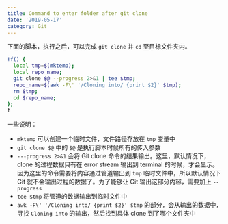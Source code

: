 ```yaml
---
title: Command to enter folder after git clone
date: '2019-05-17'
category: Git
---
```


下面的脚本，执行之后，可以完成 `git clone` 并 `cd` 至目标文件夹内。

```bash
!f() {
  local tmp=$(mktemp);
  local repo_name;
  git clone $@ --progress 2>&1 | tee $tmp;
  repo_name=$(awk -F\' '/Cloning into/ {print $2}' $tmp);
  rm $tmp;
  cd $repo_name;
};
f
```

一些说明：

+ `mktemp` 可以创建一个临时文件，文件路径存放在 `tmp` 变量中
+ `git clone $@` 中的 `$@` 是执行脚本时候所有的传入参数
+ `---progress 2>&1` 会将 Git clone 命令的结果输出。这里，默认情况下，clone 的过程数据只有在 error stream 输出到 terminal 的时候，才会显示。因为这里的命令需要将内容通过管道输出到 `tmp` 临时文件中，所以默认情况下 Git 就不会输出过程的数据了。为了能够让 Git 输出这部分内容，需要加上 `--progress`
+ `tee $tmp` 将管道的数据输出到临时文件中
+ `awk -F\' '/Cloning into/ {print $2}' $tmp` 的部分，会从输出的数据中，寻找 `Cloning into` 的输出，然后找到具体 clone 到了哪个文件夹中
